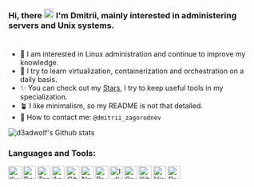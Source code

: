 ### Hi, there <img src="https://raw.githubusercontent.com/MartinHeinz/MartinHeinz/master/wave.gif" width="20"> I'm **Dmitrii**, mainly interested in administering servers and Unix systems.
<h1></h1>

- 🐧 I am interested in Linux administration and continue to improve my knowledge.
- 🐳 I try to learn virtualization, containerization and orchestration on a daily basis.
- ✨ You can check out my [Stars](https://github.com/d3adwolf?tab=stars), I try to keep useful tools in my specialization.
- 🪴 I like minimalism, so my README is not that detailed.
- 📨 How to contact me: `@dmitrii_zagorodnev`

![d3adwolf's Github stats](https://github-readme-stats.vercel.app/api?username=d3adwolf&show_icons=true&hide_border=true&count_private=true&theme=transparent&text_color=fafbfc&icon_color=666666&title_color=666666)

### Languages and Tools:

<img align="left" alt="Kubernetes" height="26px" src="https://cdn.simpleicons.org/kubernetes/666666" />
<img align="left" alt="Docker" height="26px" src="https://cdn.simpleicons.org/docker/666666" />
<img align="left" alt="Terraform" height="26px" src="https://cdn.simpleicons.org/terraform/666666" />
<img align="left" alt="Ansible" height="26px" src="https://cdn.simpleicons.org/ansible/666666" />
<img align="left" alt="GitHub" height="26px" src="https://cdn.simpleicons.org/github/666666" />
<img align="left" alt="Nginx" height="26px" src="https://cdn.simpleicons.org/nginx/666666" />
<img align="left" alt="Prometheus" height="26px" src="https://cdn.simpleicons.org/prometheus/666666" />
<img align="left" alt="InfluxDB" height="26px" src="https://cdn.simpleicons.org/influxdb/666666" />
<img align="left" alt="Grafana" height="26px" src="https://cdn.simpleicons.org/grafana/666666" />
<img align="left" alt="Kibana" height="26px" src="https://cdn.simpleicons.org/kibana/666666" />
<img align="left" alt="Visual Studio Code" height="26px" src="https://cdn.simpleicons.org/visualstudiocode/666666" />
<img align="left" alt="Proxmox" height="26px" src="https://cdn.simpleicons.org/proxmox/666666" />
